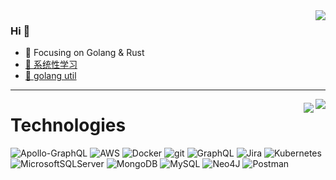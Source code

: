 <img align="right" src="https://github-readme-stats.vercel.app/api?username=Zeb-D&show_icons=true&icon_color=CE1D2D&text_color=718096&bg_color=ffffff&hide_title=true" />

### Hi 👋

- :orange_book: Focusing on Golang & Rust
- [📘 系统性学习](https://github.com/Zeb-D/my-review)
- [🌱 golang util](https://github.com/Zeb-D/go-util)

<hr>

<img align="right" src="https://github-readme-streak-stats.herokuapp.com/?user=Zeb-D&include_all_commits=true&hide_border=true&theme=dark" />

<h4 align="center">
  <a href="https://github.com/Zeb-D/my_github_profile_views_counter">
		<img align="right" src="https://github-readme-stats.vercel.app/api/top-langs/?username=Zeb-D&layout=compact&custom_title=Most used languages&langs_count=10&include_all_commits=true&hide_progress=true&hide_border=true&theme=dark&hide=" />
	</a>
</h4>

# Technologies
![Apollo-GraphQL](https://img.shields.io/badge/-ApolloGraphQL-311C87?style=for-the-badge&logo=apollo-graphql)
![AWS](https://img.shields.io/badge/AWS-%23FF9900.svg?style=for-the-badge&logo=amazon-aws&logoColor=white)
![Docker](https://img.shields.io/badge/docker-%230db7ed.svg?style=for-the-badge&logo=docker&logoColor=white)
![git](https://img.shields.io/badge/Git-F05032?style=for-the-badge&logo=git&logoColor=white)
![GraphQL](https://img.shields.io/badge/-GraphQL-E10098?style=for-the-badge&logo=graphql&logoColor=white)
![Jira](https://img.shields.io/badge/jira-%230A0FFF.svg?style=for-the-badge&logo=jira&logoColor=white)
![Kubernetes](https://img.shields.io/badge/kubernetes-%23326ce5.svg?style=for-the-badge&logo=kubernetes&logoColor=white)
![MicrosoftSQLServer](https://img.shields.io/badge/Microsoft%20SQL%20Server-CC2927?style=for-the-badge&logo=microsoft%20sql%20server&logoColor=white)
![MongoDB](https://img.shields.io/badge/MongoDB-%234ea94b.svg?style=for-the-badge&logo=mongodb&logoColor=white)
![MySQL](https://img.shields.io/badge/mysql-%2300f.svg?style=for-the-badge&logo=mysql&logoColor=white)
![Neo4J](https://img.shields.io/badge/Neo4j-008CC1?style=for-the-badge&logo=neo4j&logoColor=white)
![Postman](https://img.shields.io/badge/Postman-FF6C37?style=for-the-badge&logo=postman&logoColor=white)
